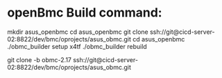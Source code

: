 
# openBmc Build command:

mkdir asus_openbmc
cd asus_openbmc
git clone ssh://git@cicd-server-02:8822/dev/bmc/oprojects/asus_obmc.git
cd asus_openbmc
./obmc_builder setup x4tf 
./obmc_builder rebuild


git clone -b obmc-2.17 ssh://git@cicd-server-02:8822/dev/bmc/oprojects/asus_obmc.git
